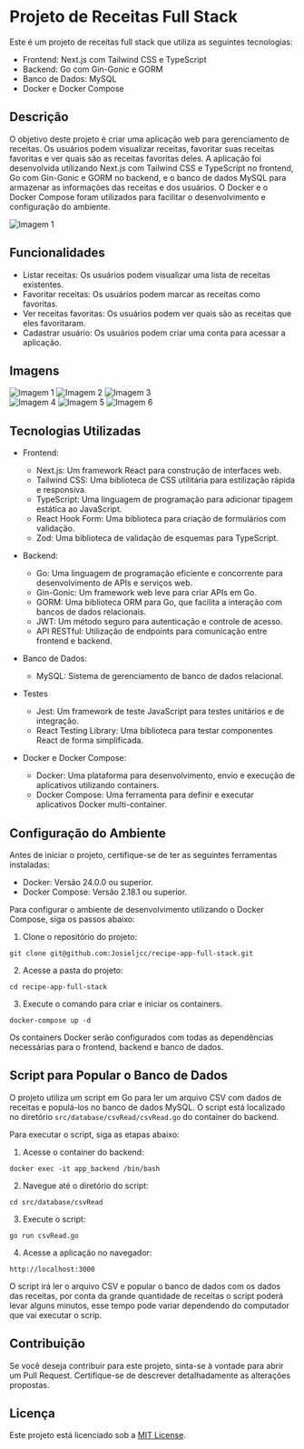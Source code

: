 # Projeto de Receitas Full Stack

Este é um projeto de receitas full stack que utiliza as seguintes tecnologias:

- Frontend: Next.js com Tailwind CSS e TypeScript
- Backend: Go com Gin-Gonic e GORM
- Banco de Dados: MySQL
- Docker e Docker Compose

## Descrição

O objetivo deste projeto é criar uma aplicação web para gerenciamento de receitas. Os usuários podem visualizar receitas, favoritar suas receitas favoritas e ver quais são as receitas favoritas deles. A aplicação foi desenvolvida utilizando Next.js com Tailwind CSS e TypeScript no frontend, Go com Gin-Gonic e GORM no backend, e o banco de dados MySQL para armazenar as informações das receitas e dos usuários. O Docker e o Docker Compose foram utilizados para facilitar o desenvolvimento e configuração do ambiente.

![Imagem 1](./public/app.gif)

## Funcionalidades

- Listar receitas: Os usuários podem visualizar uma lista de receitas existentes.
- Favoritar receitas: Os usuários podem marcar as receitas como favoritas.
- Ver receitas favoritas: Os usuários podem ver quais são as receitas que eles favoritaram.
- Cadastrar usuário: Os usuários podem criar uma conta para acessar a aplicação.

## Imagens

![Imagem 1](./public/home.png) ![Imagem 2](./public/login.png) ![Imagem 3](./public/register.png) </br>
![Imagem 4](./public/main.png) ![Imagem 5](./public/detail.png) ![Imagem 6](./public/favorites.png)

## Tecnologias Utilizadas

- Frontend:
  - Next.js: Um framework React para construção de interfaces web.
  - Tailwind CSS: Uma biblioteca de CSS utilitária para estilização rápida e responsiva.
  - TypeScript: Uma linguagem de programação para adicionar tipagem estática ao JavaScript.
  - React Hook Form: Uma biblioteca para criação de formulários com validação.
  - Zod: Uma biblioteca de validação de esquemas para TypeScript.

- Backend:
  - Go: Uma linguagem de programação eficiente e concorrente para desenvolvimento de APIs e serviços web.
  - Gin-Gonic: Um framework web leve para criar APIs em Go.
  - GORM: Uma biblioteca ORM para Go, que facilita a interação com bancos de dados relacionais.
  - JWT: Um método seguro para autenticação e controle de acesso.
  - API RESTful: Utilização de endpoints para comunicação entre frontend e backend.

- Banco de Dados:
  - MySQL: Sistema de gerenciamento de banco de dados relacional.

- Testes
  - Jest: Um framework de teste JavaScript para testes unitários e de integração.
  - React Testing Library: Uma biblioteca para testar componentes React de forma simplificada.

- Docker e Docker Compose:
  - Docker: Uma plataforma para desenvolvimento, envio e execução de aplicativos utilizando containers.
  - Docker Compose: Uma ferramenta para definir e executar aplicativos Docker multi-container.

## Configuração do Ambiente

Antes de iniciar o projeto, certifique-se de ter as seguintes ferramentas instaladas:

- Docker: Versão 24.0.0 ou superior.
- Docker Compose: Versão 2.18.1 ou superior.

Para configurar o ambiente de desenvolvimento utilizando o Docker Compose, siga os passos abaixo:

1. Clone o repositório do projeto: 
```
git clone git@github.com:Josieljcc/recipe-app-full-stack.git
```
2. Acesse a pasta do projeto:
```
cd recipe-app-full-stack
```
3. Execute o comando para criar e iniciar os containers.
```
docker-compose up -d
```


Os containers Docker serão configurados com todas as dependências necessárias para o frontend, backend e banco de dados.

## Script para Popular o Banco de Dados

O projeto utiliza um script em Go para ler um arquivo CSV com dados de receitas e populá-los no banco de dados MySQL. O script está localizado no diretório `src/database/csvRead/csvRead.go` do container do backend.

Para executar o script, siga as etapas abaixo:

1. Acesse o container do backend: 
```
docker exec -it app_backend /bin/bash
```
2. Navegue até o diretório do script: 
```
cd src/database/csvRead
```
3. Execute o script: 
```
go run csvRead.go
```
4. Acesse a aplicação no navegador: 
```
http://localhost:3000
```

O script irá ler o arquivo CSV e popular o banco de dados com os dados das receitas, por conta da grande quantidade de receitas o script poderá levar alguns minutos, esse tempo pode variar dependendo do computador que vai executar o scrip.

## Contribuição

Se você deseja contribuir para este projeto, sinta-se à vontade para abrir um Pull Request. Certifique-se de descrever detalhadamente as alterações propostas.

## Licença

Este projeto está licenciado sob a [MIT License](https://opensource.org/licenses/MIT).
